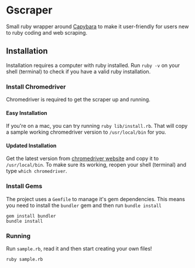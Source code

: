 # Gscraper
Small ruby wrapper around [Capybara](https://github.com/teamcapybara/capybara) to make it user-friendly for users new to ruby coding and web scraping.

## Installation
Installation requires a computer with ruby installed. Run `ruby -v` on your shell (terminal) to check if you have a valid ruby installation.

### Install Chromedriver
Chromedriver is required to get the scraper up and running. 

#### Easy Installation
If you're on a mac, you can try running `ruby lib/install.rb`. That will copy a sample working chromedriver version to `/usr/local/bin` for you.

#### Updated Installation
Get the latest version from [chromedriver website](https://chromedriver.storage.googleapis.com/index.html) and copy it to
`/usr/local/bin`. To make sure its working, reopen your shell (terminal) and type `which chromedriver`.

### Install Gems
The project uses a `Gemfile` to manage it's gem dependencies. This means you need to install the `bundler` gem and then run `bundle install`  

```
gem install bundler
bundle install
```

### Running
Run `sample.rb`, read it and then start creating your own files!
```
ruby sample.rb
```

